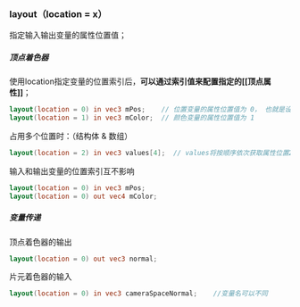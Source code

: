 ### layout（location = x）
指定输入输出变量的属性位置值；
##### 顶点着色器
使用location指定变量的位置索引后，**可以通过索引值来配置指定的[[顶点属性]]**；
```glsl
layout(location = 0) in vec3 mPos;    // 位置变量的属性位置值为 0， 也就是设定了输入变量的位置值(location)
layout(location = 1) in vec3 mColor;  // 颜色变量的属性位置值为 1
```

占用多个位置时：（结构体 & 数组）
```glsl
layout(location = 2) in vec3 values[4];  // values将按顺序依次获取属性位置2，3，4，5处的值
```
输入和输出变量的位置索引互不影响
```glsl
layout(location = 0) in vec3 mPos; 
layout(location = 0) out vec4 mColor; 
```
##### 变量传递
顶点着色器的输出
```glsl
layout(location = 0) out vec3 normal; 
```
片元着色器的输入
```glsl
layout(location = 0) in vec3 cameraSpaceNormal;    //变量名可以不同
```




